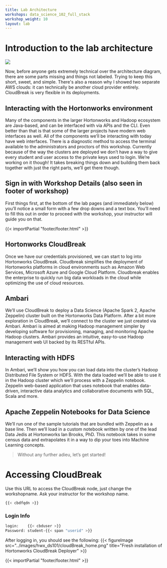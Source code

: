 ```yaml
---
title: Lab Architecture
workshops: data_science_102_full_stack
workshop_weight: 10
layout: lab
---
```


# Introduction to the lab architecture

<img src="../images/hwx_ds101/lab_arch.png" class="img-responsive" />

Now, before anyone gets extremely technical over the architecture diagram, there are some parts missing and things not labeled.  Trying to keep this short, sweet, and simple.  There's also a reason why I showed two separate AWS clouds: it can technically be another cloud provider entirely.  CloudBreak is very flexible in its deployments.

## Interacting with the Hortonworks environment
Many of the components in the larger Hortonworks and Hadoop ecosystem are Java-based, and can be interfaced with via APIs and the CLI.  Even better than that is that some of the larger projects have modern web interfaces as well.
All of the components we’ll be interacting with today have web interfaces.  There is a diagnostic method to access the terminal available to the administrators and proctors of this workshop.  Currently because of the way the clusters are deployed we don’t have a way to give every student and user access to the private keys used to login.  We’re working on it though!  It takes breaking things down and building them back together with just the right parts, we’ll get there though.

## Sign in with Workshop Details (also seen in footer of workshop)
First things first, at the bottom of the lab pages (and immediately below) you’ll notice a small form with a few drop downs and a text box.  You’ll need to fill this out in order to proceed with the workshop, your instructor will guide you on that.

{{< importPartial "footer/footer.html" >}}

## Hortonworks CloudBreak
Once we have our credentials provisioned, we can start to log into Hortonworks CloudBreak.  Cloudbreak simplifies the deployment of Hortonworks platforms in cloud environments such as Amazon Web Services, Microsoft Azure and Google Cloud Platform. Cloudbreak enables the enterprise to quickly run big data workloads in the cloud while optimizing the use of cloud resources.

## Ambari
We’ll use CloudBreak to deploy a Data Science (Apache Spark 2, Apache Zeppelin) cluster built on the Hortonworks Data Platform.  After a bit more exploration in CloudBreak, we’ll connect to the cluster we just created via Ambari.  Ambari is aimed at making Hadoop management simpler by developing software for provisioning, managing, and monitoring Apache Hadoop clusters. Ambari provides an intuitive, easy-to-use Hadoop management web UI backed by its RESTful APIs.

## Interacting with HDFS
In Ambari, we’ll show you how you can load data into the cluster’s Hadoop Distributed File System or HDFS.  With the data loaded we’ll be able to use it in the Hadoop cluster which we’ll process with a Zeppelin notebook.  Zeppelin web-based application that uses notebook that enables data-driven, interactive data analytics and collaborative documents with SQL, Scala and more.

## Apache Zeppelin Notebooks for Data Science
We’ll run one of the sample tutorials that are bundled with Zeppelin as a base line.  Then we’ll load in a custom notebook written by one of the lead Data Jedis at Hortonworks Ian Brooks, PhD.  This notebook takes in some census data and extrapolates it in a way to dip your toes into Machine Learning concepts.

> Without any further adieu, let’s get started!

# Accessing CloudBreak

Use this URL to access the CloudBreak node, just change the workshopname. Ask your instructor for the workshop name.

```bash
{{< cbdfqdn >}}
```

### Login Info
```bash
login:    {{< cbduser >}}
Password: student-{{< span "userid" >}}
```

After logging in, you should see the following:
{{< figureImage src="../images/hwx_ds101/cloudBreak_home.png" title="Fresh installation of Hortonworks CloudBreak Deployer" >}}

{{< importPartial "footer/footer.html" >}}

